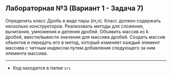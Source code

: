 ## Лабораторная №3 (Вариант 1 - Задача 7)

Определить класс Дробь в виде пары (m,n). Класс должен содержать несколько конструкторов. Реализовать методы для сложения, вычитания, умножения и деления дробей. Объявить массив из k дробей, ввести/вывести значения для массива дробей. Создать массив объектов и передать его в метод, который изменяет каждый элемент массива с четным индексом путем добавления следующего за ним элемента массива. 


---

- Код находится в папке `src`
